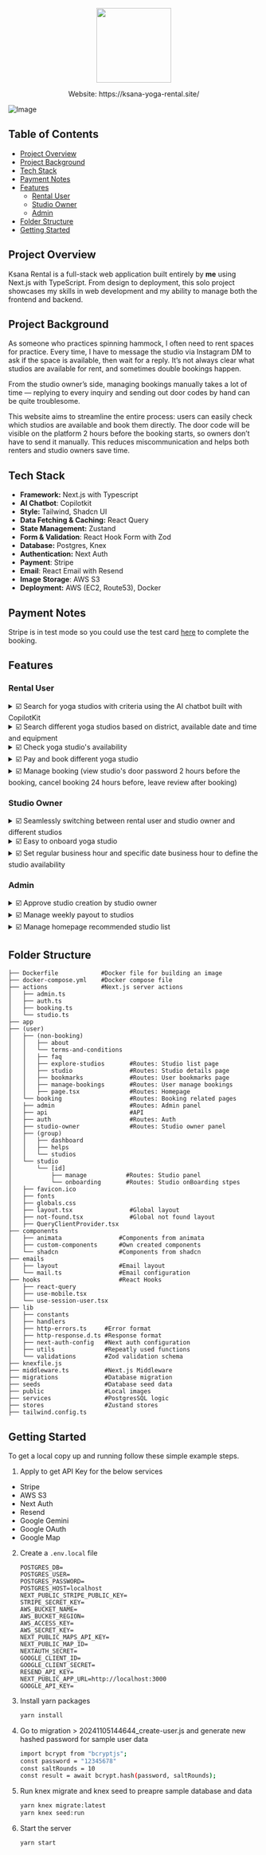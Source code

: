 <p align="center"><img src="https://github.com/user-attachments/assets/c260ee6b-3bdb-4707-965e-c63af1d25eef" height="auto" width="150"/></p>
<p align="center">Website: https://ksana-yoga-rental.site/</p>

![Image](https://github.com/user-attachments/assets/0e1e14fd-581a-4803-842c-f1991eeba972)

## Table of Contents
- [Project Overview](#project-overview)
- [Project Background](#project-background)
- [Tech Stack](#tech-stack)
- [Payment Notes](#payment-notes)
- [Features](#features)
    - [Rental User](#rental-user)
    -  [Studio Owner](#studio-owner)
    -  [Admin](#admin)
- [Folder Structure](#folder-structure)
- [Getting Started](#getting-started)
  
## Project Overview
Ksana Rental is a full-stack web application built entirely by **me** using Next.js with TypeScript. From design to deployment, this solo project showcases my skills in web development and my ability to manage both the frontend and backend.

## Project Background
As someone who practices spinning hammock, I often need to rent spaces for practice. Every time, I have to message the studio via Instagram DM to ask if the space is available, then wait for a reply. It’s not always clear what studios are available for rent, and sometimes double bookings happen.

From the studio owner’s side, managing bookings manually takes a lot of time — replying to every inquiry and sending out door codes by hand can be quite troublesome.

This website aims to streamline the entire process: users can easily check which studios are available and book them directly. The door code will be visible on the platform 2 hours before the booking starts, so owners don’t have to send it manually. This reduces miscommunication and helps both renters and studio owners save time.

## Tech Stack
- **Framework:** Next.js with Typescript
- **AI Chatbot**: Copilotkit
- **Style:** Tailwind, Shadcn UI
- **Data Fetching & Caching:** React Query
- **State Management:** Zustand
- **Form & Validation**: React Hook Form with Zod
- **Database:** Postgres, Knex
- **Authentication:** Next Auth
- **Payment**: Stripe
- **Email**: React Email with Resend
- **Image Storage**: AWS S3
- **Deployment:** AWS (EC2, Route53), Docker

## Payment Notes
Stripe is in test mode so you could use the test card [here](https://docs.stripe.com/testing#cards) to complete the booking.

## Features
### Rental User
<details><summary>☑️ Search for yoga studios with criteria using the AI chatbot built with CopilotKit</summary>
  
https://github.com/user-attachments/assets/b965e798-e552-4754-891c-6ea90d4394eb

</details>

<details><summary>☑️ Search different yoga studios based on district, available date and time and equipment</summary>

https://github.com/user-attachments/assets/a119ce52-18ec-498c-a47c-a974496301f5

</details>

<details><summary>☑️ Check yoga studio's availability </summary>
  
https://github.com/user-attachments/assets/d59c1955-7bb1-49d8-afb6-b75b49b37626

</details>

<details><summary>☑️ Pay and book different yoga studio </summary>

https://github.com/user-attachments/assets/e93f48d2-46e8-4746-bcc0-a7ca52a15a03

</details>

<details><summary>☑️ Manage booking (view studio's door password 2 hours before the booking, cancel booking 24 hours before, leave review after booking) </summary>

https://github.com/user-attachments/assets/6a4776de-9f06-4c3c-8041-9da776e5af36

</details>


### Studio Owner
<details><summary>☑️ Seamlessly switching between rental user and studio owner and different studios</summary>

https://github.com/user-attachments/assets/076705e2-8f94-4bdf-9fae-9068d4548e9d
    
</details>

<details><summary>☑️ Easy to onboard yoga studio</summary>
    
https://github.com/user-attachments/assets/4e509633-dffe-4b7a-90b2-1855431d43d2

</details>

<details><summary>☑️ Set regular business hour and specific date business hour to define the studio availability</summary>
<br>

- In the example below, the studio has made Mondays unavailable for booking and has removed all timeslots originally set on Mondays.
    
https://github.com/user-attachments/assets/3343a270-ab77-4194-b11f-6af6529d1e86

<br>

- In the example below, although the studio is generally unavailable for booking on Mondays, it has specifically opened timeslots for May 5th. When users view the booking calendar, they will see that only May 5th (a Monday) has available timeslots.

https://github.com/user-attachments/assets/23b8689b-fb33-47f5-970d-22d358079488

</details>


</details>

### Admin

<details><summary>☑️ Approve studio creation by studio owner</summary>

https://github.com/user-attachments/assets/b4fc129d-32f4-42f4-99c2-94b1ec4e8c9f

</details>

<details><summary>☑️ Manage weekly payout to studios</summary>

https://github.com/user-attachments/assets/f890fca6-c825-4f55-be94-010bca99d309

</details>


<details><summary>☑️ Manage homepage recommended studio list</summary>


https://github.com/user-attachments/assets/aa4f6b49-c1af-4ffe-a8cd-2e5de7bef107


</details>

## Folder Structure
```
├── Dockerfile            #Docker file for building an image
├── docker-compose.yml    #Docker compose file
├── actions               #Next.js server actions
│   ├── admin.ts
│   ├── auth.ts
│   ├── booking.ts
│   └── studio.ts
├── app
├── (user)
│   ├── (non-booking)
│   │   ├── about
│   │   └── terms-and-conditions
│   │   ├── faq           
│   │   ├── explore-studios       #Routes: Studio list page
│   │   ├── studio                #Routes: Studio details page
│   │   ├── bookmarks             #Routes: User bookmarks page
│   │   ├── manage-bookings       #Routes: User manage bookings
│   │   ├── page.tsx              #Routes: Homepage
│   └── booking                   #Routes: Booking related pages 
│   ├── admin                     #Routes: Admin panel
│   ├── api                       #API
│   ├── auth                      #Routes: Auth
│   ├── studio-owner              #Routes: Studio owner panel
│   ├── (group)
│   │   ├── dashboard             
│   │   ├── helps
│   │   └── studios
│   └── studio                    
│       └── [id]
│           ├── manage           #Routes: Studio panel
│           └── onboarding       #Routes: Studio onBoarding stpes
│   ├── favicon.ico
│   ├── fonts                
│   ├── globals.css
│   ├── layout.tsx                #Global layout
│   ├── not-found.tsx             #Global not found layout
│   ├── QueryClientProvider.tsx
├── components
│   ├── animata                #Components from animata
│   ├── custom-components      #Own created components
│   └── shadcn                 #Components from shadcn
├── emails                    
│   ├── layout                 #Email layout
│   └── mail.ts                #Email configuration
├── hooks                      #React Hooks
│   ├── react-query
│   ├── use-mobile.tsx
│   └── use-session-user.tsx
├── lib                  
│   ├── constants
│   ├── handlers
│   ├── http-errors.ts     #Error format
│   ├── http-response.d.ts #Response format
│   ├── next-auth-config   #Next auth configuration
│   ├── utils              #Repeatly used functions
│   └── validations        #Zod validation schema
├── knexfile.js        
├── middleware.ts          #Next.js Middleware
├── migrations             #Database migration
├── seeds                  #Database seed data
├── public                 #Local images
├── services               #PostgresSQL logic
├── stores                 #Zustand stores
├── tailwind.config.ts
```

## Getting Started
To get a local copy up and running follow these simple example steps.

1. Apply to get API Key for the below services
- Stripe
- AWS S3
- Next Auth
- Resend
- Google Gemini
- Google OAuth
- Google Map

2. Create a `.env.local` file
   
    ```dosini
   POSTGRES_DB=
   POSTGRES_USER=
   POSTGRES_PASSWORD=
   POSTGRES_HOST=localhost
   NEXT_PUBLIC_STRIPE_PUBLIC_KEY=
   STRIPE_SECRET_KEY=
   AWS_BUCKET_NAME=
   AWS_BUCKET_REGION=
   AWS_ACCESS_KEY=
   AWS_SECRET_KEY=
   NEXT_PUBLIC_MAPS_API_KEY=
   NEXT_PUBLIC_MAP_ID=
   NEXTAUTH_SECRET=
   GOOGLE_CLIENT_ID=
   GOOGLE_CLIENT_SECRET=
   RESEND_API_KEY=
   NEXT_PUBLIC_APP_URL=http://localhost:3000
   GOOGLE_API_KEY=
    ```
3. Install yarn packages
    ```sh
    yarn install 
    ```
4. Go to migration > 20241105144644_create-user.js and generate new hashed password for sample user data
   ```sh
   import bcrypt from "bcryptjs";
   const password = "12345678"
   const saltRounds = 10
   const result = await bcrypt.hash(password, saltRounds);
   ```
5. Run knex migrate and knex seed to preapre sample database and data
   ```sh
   yarn knex migrate:latest
   yarn knex seed:run
   ```
6. Start the server
   ```sh
   yarn start
   ```
